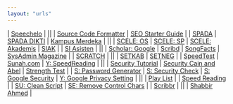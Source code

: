 ```yaml
---
layout: "urls"
---
```


| [Speechelo](https://speechelo.com/) |
||
| [Source Code Formatter](http://codeformatter.blogspot.com/) | [SEO Starter Guide](https://developers.google.com/search/docs/beginner/seo-starter-guide) |
| [SPADA](https://admin-spada.kemdikbud.go.id/) | [SPADA DIKTI](https://spadadikti.id/home-landing/) | [Kampus Merdeka](https://kampusmerdeka.kemdikbud.go.id/) |
||
| [SCELE: OS](https://scele.cs.ui.ac.id/course/view.php?id=3020) | [SCELE: SP](https://scele.cs.ui.ac.id/course/view.php?id=2975) | [SCELE: Akademis](https://scele.cs.ui.ac.id/mod/forum/view.php?id=1) | [SIAK](https://academic.ui.ac.id/) |
| [SI Asisten](https://siasisten.cs.ui.ac.id/) |
||
| [Scholar: Google](https://scholar.google.com/) | [Scribd](https://www.scribd.com/) | [SongFacts](https://www.songfacts.com/) | [SysAdmin Magazine](https://www.netwrix.com/sysadmin_magazine.html) |
| [SCRATCH](https://scratch.mit.edu/) |
||
| [SETKAB](https://jdih.setkab.go.id/) | [SETNEG](https://jdih.setneg.go.id/) |
| [SpeedTest](https://www.comparitech.com/internet-providers/speed-test/) | [Sunah.com](https://sunnah.com/) | [Y: SpeedReading](https://youtu.be/RmmQyE00vl4/) |
||
| [Security Tutorial](https://riseup.net/en/security) | [Security Cain and Abel](https://www.youtube.com/watch?v=EGlq6J1E7no) | [Strength Test](http://rumkin.com/tools/password/passchk.php) |
| [S: Password Generator](https://www.lastpass.com/features/password-generator#generatorTool) | [S: Security Check](https://myaccount.google.com/security-checkup) | [S: Google Security](https://myaccount.google.com/security) | [Y: Google Privacy Setting](https://youtu.be/oQn7CIOgW0g) |
||
| [Play List](https://www.youtube.com/playlist?list=PLBSbnqa_elVtZHIifu6EQody-AYNTOEq0) |
| [Speed Reading](https://youtu.be/RmmQyE00vl4) |
| [SU: Clean Script](https://superuser.com/questions/236930/how-to-clean-up-output-of-linux-script-command) | [SE: Remove Control Chars](https://unix.stackexchange.com/questions/14684/removing-control-chars-including-console-codes-colours-from-script-output) |
| [Scribbr](https://www.youtube.com/c/Scribbr-us) |
||
| [Shabbir Ahmed](http://www.ourbeacon.com/) |
